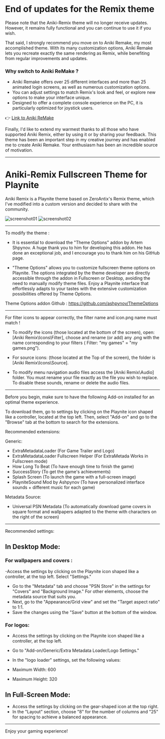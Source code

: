 # End of updates for the Remix theme

Please note that the Aniki-Remix theme will no longer receive updates. However, it remains fully functional and you can continue to use it if you wish.

That said, I strongly recommend you move on to Aniki Remake, my most accomplished theme. With its many customization options, Aniki Remake lets you recreate exactly the same rendering as Remix, while benefiting from regular improvements and updates.

### Why switch to Aniki ReMake ?

- Aniki Remake offers over 25 different interfaces and more than 25 animated login screens, as well as numerous customization options.
- You can adjust settings to match Remix's look and feel, or explore new options to make your interface unique.
- Designed to offer a complete console experience on the PC, it is particularly optimized for joystick users.

👉 [Link to Aniki ReMake](https://github.com/Mike-Aniki/Aniki-ReMake)

Finally, I'd like to extend my warmest thanks to all those who have supported Aniki Remix, either by using it or by sharing your feedback. This theme has been an important step in my creative journey and has enabled me to create Aniki Remake. Your enthusiasm has been an incredible source of motivation.

---

# Aniki-Remix Fullscreen Theme for Playnite
Aniki Remix is a Playnite theme based on ZeroAntix's Remix theme, which I've modified into a custom version and decided to share with the community.

![screenshot01](https://github.com/Mike-Aniki/Aniki-Remix/assets/159768785/96c3d2d0-9b73-4580-8b4c-a635ad83c5e5)
![screenshot02](https://github.com/Mike-Aniki/Aniki-Remix/assets/159768785/2e4dba4c-b904-422f-88fd-9e8f0ada6494)

---

To modify the theme :

- It is essential to download the "Theme Options" addon by Artem Shpynov.
A huge thank you to him for developing this addon.
He has done an exceptional job, and I encourage you to thank him on his GitHub page.
   	
   
- "Theme Options" allows you to customize fullscreen theme options on Playnite.
The options integrated by the theme developer are directly accessible through the addon in Fullscreen or Desktop, avoiding the need to manually modify theme files.
Enjoy a Playnite interface that effortlessly adapts to your tastes with the extensive customization possibilities offered by Theme Options.

Theme Options addon Github : https://github.com/ashpynov/ThemeOptions

---

For filter icons to appear correctly, the filter name and icon.png name must match !

- To modify the icons
  (those located at the bottom of the screen), open: [Aniki Remix\Icons\Filter], choose and rename (or add) any .png with the name 	corresponding to your filters ( Filter: "my games" = "my games.png"). 

- For source icons:
   (those located at the Top of the screen), the folder is [Aniki Remix\Icons\Source].

- To modify menu navigation audio files
   access the [Aniki Remix\Audio] folder. You must rename your file exactly as the file you wish to replace. To disable these sounds, rename or delete the audio files.

---

Before you begin, make sure to have the following Add-on installed for an optimal theme experience.

To download them, go to settings by clicking on the Playnite icon shaped like a controller, located at the top left. Then, select "Add-on" and go to the "Browse" tab at the bottom to search for the extensions.


Recommended extensions:

Generic:

- ExtraMetadataLoader (For Game Trailer and Logo)
- ExtraMetadataLoader Fullscreen Helper (For ExtraMetada Works in Fullscreen mode)
- How Long To Beat (To have enough time to finish the game)
- SuccessStory (To get the game's achievements)
- Splash Screen (To launch the game with a full-screen image)
- PlayniteSound Mod by Ashpynov (To have personalized interface sounds + different music for each game)

Metadata Source:

- Universal PSN Metadata (To automatically download game covers in square format and wallpapers adapted to the theme with characters on the right of the screen)


---
Recommended settings:

## In Desktop Mode:

### For wallpapers and covers :

-Access the settings by clicking on the Playnite icon shaped like a controller, at the top left. Select "Settings."
- Go to the "Metadata" tab and choose "PSN Store" in the settings for "Covers" and "Background Image." For other elements, choose the metadata source that suits you.
- Next, go to the "Appearance/Grid view" and set the "Target aspect ratio" to 1:1.
- Save the changes using the "Save" button at the bottom of the window.

### For logos:

- Access the settings by clicking on the Playnite icon shaped like a controller, at the top left.
- Go to "Add-on/Generic/Extra Metadata Loader/Logo Settings."
- In the "logo loader" settings, set the following values:

- Maximum Width: 600
- Maximum Height: 320

## In Full-Screen Mode:

- Access the settings by clicking on the gear-shaped icon at the top right.
- In the "Layout" section, choose "8" for the number of columns and "25" for spacing to achieve a balanced appearance.
---
Enjoy your gaming experience!
